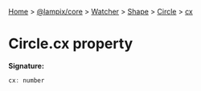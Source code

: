 [Home](./index) &gt; [@lampix/core](./core.md) &gt; [Watcher](./core.watcher.md) &gt; [Shape](./core.watcher.shape.md) &gt; [Circle](./core.watcher.shape.circle.md) &gt; [cx](./core.watcher.shape.circle.cx.md)

# Circle.cx property


**Signature:**
```javascript
cx: number
```
